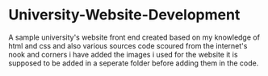 # University-Website-Development
A sample university's website front end created based on my knowledge of html and css and also various sources code scoured from the internet's nook and corners
i have added the images i used for the website
it is supposed to be added in a seperate folder before adding them in the code.
